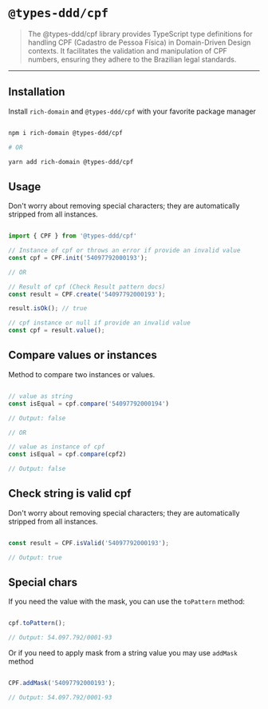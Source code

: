 # `@types-ddd/cpf`

> The @types-ddd/cpf library provides TypeScript type definitions for handling CPF (Cadastro de Pessoa Física) in Domain-Driven Design contexts. It facilitates the validation and manipulation of CPF numbers, ensuring they adhere to the Brazilian legal standards.

---

## Installation

Install `rich-domain` and `@types-ddd/cpf` with your favorite package manager

```sh

npm i rich-domain @types-ddd/cpf

# OR

yarn add rich-domain @types-ddd/cpf

```

## Usage

Don't worry about removing special characters; they are automatically stripped from all instances.

```ts

import { CPF } from '@types-ddd/cpf'

// Instance of cpf or throws an error if provide an invalid value
const cpf = CPF.init('54097792000193');

// OR

// Result of cpf (Check Result pattern docs)
const result = CPF.create('54097792000193');

result.isOk(); // true

// cpf instance or null if provide an invalid value
const cpf = result.value();

```

## Compare values or instances

Method to compare two instances or values.

```ts

// value as string 
const isEqual = cpf.compare('54097792000194')

// Output: false

// OR

// value as instance of cpf
const isEqual = cpf.compare(cpf2)

// Output: false

```

## Check string is valid cpf

Don't worry about removing special characters; they are automatically stripped from all instances.

```ts

const result = CPF.isValid('54097792000193');

// Output: true

```

## Special chars

If you need the value with the mask, you can use the `toPattern` method:

```ts

cpf.toPattern();

// Output: 54.097.792/0001-93

```

Or if you need to apply mask from a string value you may use `addMask` method


```ts

CPF.addMask('54097792000193');

// Output: 54.097.792/0001-93

```
